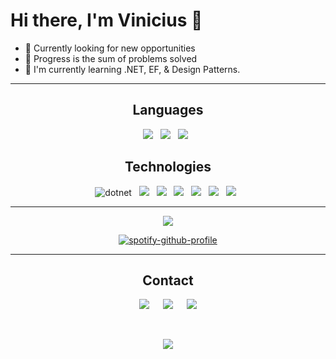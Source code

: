 # **Hi there, I'm Vinicius** 👋

- 🔭 Currently looking for new opportunities
 - 💭 Progress is the sum of problems solved
 - 🌱 I'm currently learning .NET, EF, & Design Patterns.

---

<div style="display: inline_block" align="center">

## **Languages**

  ![](https://img.shields.io/badge/C%23-239120?style=for-the-badge&logo=c-sharp&logoColor=white) &nbsp;
  ![](https://img.shields.io/badge/TypeScript-007ACC?style=for-the-badge&logo=typescript&logoColor=white) &nbsp;
  ![](https://img.shields.io/badge/JavaScript-F7DF1E?style=for-the-badge&logo=javascript&logoColor=black) &nbsp;

</div>

<div style="display: inline_block" align="center">
  
## **Technologies**

  ![dotnet](https://img.shields.io/badge/.NET-5C2D91?style=for-the-badge&logo=.net&logoColor=white) &nbsp;
  ![](https://img.shields.io/badge/Microsoft_SQL_Server-CC2927?style=for-the-badge&logo=microsoft-sql-server&logoColor=white) &nbsp;
  ![](https://img.shields.io/badge/GIT-E44C30?style=for-the-badge&logo=git&logoColor=white) &nbsp;
  ![](https://img.shields.io/badge/Trello-0052CC?style=for-the-badge&logo=trello&logoColor=white) &nbsp;
  ![](https://img.shields.io/badge/Figma-F24E1E?style=for-the-badge&logo=figma&logoColor=white) &nbsp;
  ![](https://img.shields.io/badge/Tailwind_CSS-38B2AC?style=for-the-badge&logo=tailwind-css&logoColor=white) &nbsp;
  ![](https://img.shields.io/badge/json%20web%20tokens-323330?style=for-the-badge&logo=json-web-tokens&logoColor=pink) &nbsp;

<div align="center">

---

  ![](https://github-readme-stats.vercel.app/api/top-langs/?username=vinivdev&theme=vue-dark&hide_border=true&include_all_commits=false&count_private=false&layout=compact)
  
  [![spotify-github-profile](https://spotify-github-profile.vercel.app/api/view?uid=smsnxcfcob1x0ndh80z621iyx&cover_image=true&theme=novatorem&bar_color=ffcc00&bar_color_cover=false)](https://spotify-github-profile.vercel.app/api/view?uid=smsnxcfcob1x0ndh80z621iyx&redirect=true)

</div>


<div>

---

 ## **Contact**
  
  [![](https://img.shields.io/badge/Gmail-D14836?style=for-the-badge&logo=gmail&logoColor=white)](mailto:vinivwk@gmail.com) &emsp;
  [![](https://img.shields.io/badge/LinkedIn-0077B5?style=for-the-badge&logo=linkedin&logoColor=white)](https://www.linkedin.com/in/vinicius-de-paula-silva-2614b5189/) &emsp;
  [![](https://img.shields.io/badge/Discord-7289DA?style=for-the-badge&logo=discord&logoColor=white)](https://discordapp.com/users/472209985393131522)
</div>
<br>
    





![](https://quotes-github-readme.vercel.app/api?type=horizontal&theme=dark)
